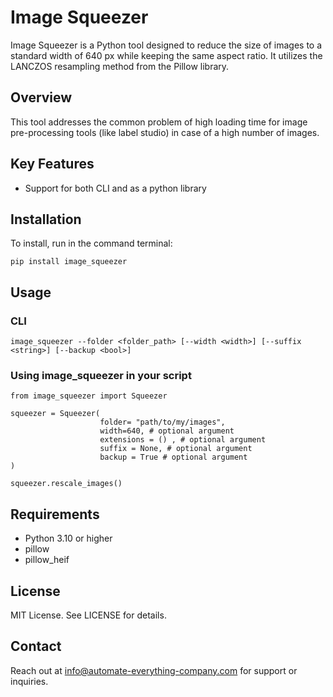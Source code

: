 # Image Squeezer
Image Squeezer is a Python tool designed to reduce the size of images to a standard width of 640 px while keeping the same aspect ratio.
It utilizes the LANCZOS resampling method from the Pillow library.

## Overview
This tool addresses the common problem of high loading time for image pre-processing tools (like label studio) in case of a high number of images.

## Key Features
- Support for both CLI and as a python library

## Installation
To install, run in the command terminal:
```shell
pip install image_squeezer
```

## Usage

### CLI
```shell
image_squeezer --folder <folder_path> [--width <width>] [--suffix <string>] [--backup <bool>]
```

### Using image_squeezer in your script
```shell
from image_squeezer import Squeezer

squeezer = Squeezer(
                    folder= "path/to/my/images",
                    width=640, # optional argument
                    extensions = () , # optional argument
                    suffix = None, # optional argument
                    backup = True # optional argument
)

squeezer.rescale_images()
```

## Requirements
- Python 3.10 or higher
- pillow
- pillow_heif

## License
MIT License. See LICENSE for details.

## Contact
Reach out at info@automate-everything-company.com for support or inquiries.
